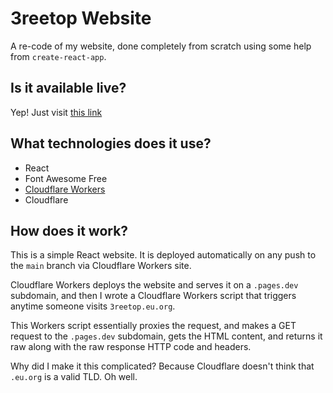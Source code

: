 # 3reetop Website
A re-code of my website, done completely from scratch using some help from `create-react-app`.

## Is it available live?
Yep! Just visit [this link](https://3reetop.eu.org)

## What technologies does it use?
- React
- Font Awesome Free
- [Cloudflare Workers](https://developers.cloudflare.com/workers/platform/sites)
- Cloudflare

## How does it work?
This is a simple React website. It is deployed automatically on any push to the `main` branch via Cloudflare Workers site.

Cloudflare Workers deploys the website and serves it on a `.pages.dev` subdomain, and then I wrote a Cloudflare Workers script
that triggers anytime someone visits `3reetop.eu.org`.

This Workers script essentially proxies the request, and makes a GET request to the `.pages.dev` subdomain, gets the HTML content,
and returns it raw along with the raw response HTTP code and headers.

Why did I make it this complicated? Because Cloudflare doesn't think that `.eu.org` is a valid TLD. Oh well.
